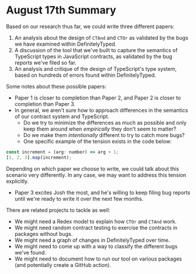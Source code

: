 # August 17th Summary

Based on our research thus far, we could write three different papers:

1. An analysis about the design of `CTAnd` and `CTOr` as validated by the bugs we have examined within DefinitelyTyped.
2. A discussion of the tool that we've built to capture the semantics of TypeScript types in JavaScript contracts, as validated by the bug reports we've filed so far.
3. An analysis and critique of the design of TypeScript's type system, based on hundreds of errors found within DefinitelyTyped.

Some notes about these possible papers:

- Paper 1 is closer to completion than Paper 2, and Paper 2 is closer to completion than Paper 3.
- In general, we aren't sure how to approach differences in the semantics of our contract system and TypeScript.
  - Do we try to minimize the differences as much as possible and only keep them around when _empirically_ they don't seem to matter?
  - Do we make them _intentionally_ different to try to catch more bugs?
  - One specific example of the tension exists in the code below:

```js
const increment = (arg: number) => arg + 1;
[1, 2, 3].map(increment);
```

Depending on which paper we choose to write, we could talk about this scenario very differently. In any case, we may want to address this tension explicitly.

- Paper 3 excites Josh the most, and he's willing to keep filing bug reports until we're ready to write it over the next few months.

There are related projects to tackle as well:

- We might need a Redex model to explain how `CTOr` and `CTAnd` work.
- We might need random contract testing to exercise the contracts in packages without bugs.
- We might need a graph of changes in DefinitelyTyped over time.
- We might need to come up with a way to classify the different bugs we've found.
- We might need to document how to run our tool on various packages (and potentially create a GitHub action).
